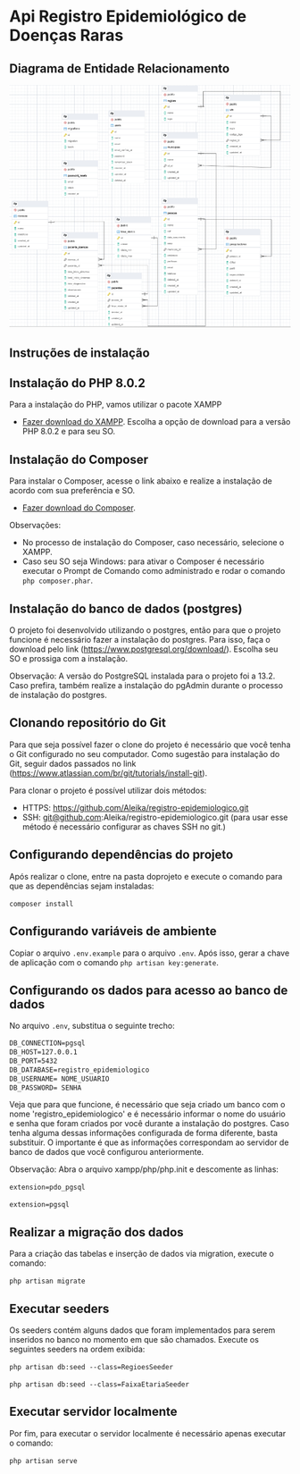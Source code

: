 # Api Registro Epidemiológico de Doenças Raras

## Diagrama de Entidade Relacionamento
<img src="https://github.com/Aleika/registro-epidemiologico/blob/main/database/diagrama_entidade_relacionamento.PNG">

## Instruções de instalação

## Instalação do PHP 8.0.2

Para a instalação do PHP, vamos utilizar o pacote XAMPP
- [Fazer download do XAMPP](https://www.apachefriends.org/download.html).
Escolha a opção de download para a versão PHP 8.0.2 e para seu SO.

## Instalação do Composer
Para instalar o Composer, acesse o link abaixo e realize a instalação de acordo com sua preferência e SO.
- [Fazer download do Composer](https://getcomposer.org/download/).

Observações: 
- No processo de instalação do Composer, caso necessário, selecione o XAMPP.
- Caso seu SO seja Windows: para ativar o Composer é necessário executar o Prompt de Comando como administrado e rodar o comando `php composer.phar`.

## Instalação do banco de dados (postgres)
O projeto foi desenvolvido utilizando o postgres, então para que o projeto funcione é necessário fazer a instalação do postgres. Para isso, faça o download pelo link (https://www.postgresql.org/download/). Escolha seu SO e prossiga com a instalação. 

Observação: A versão do PostgreSQL instalada para o projeto foi a 13.2. Caso prefira, também realize a instalação do pgAdmin durante o processo de instalação do postgres.

## Clonando repositório do Git
Para que seja possível fazer o clone do projeto é necessário que você tenha o Git configurado no seu computador. Como sugestão para instalação do Git, seguir dados passados no link (https://www.atlassian.com/br/git/tutorials/install-git).

Para clonar o projeto é possível utilizar dois métodos:
- HTTPS: https://github.com/Aleika/registro-epidemiologico.git
- SSH: git@github.com:Aleika/registro-epidemiologico.git (para usar esse método é necessário configurar as chaves SSH no git.)

## Configurando dependências do projeto
Após realizar o clone, entre na pasta doprojeto e execute o comando para que as dependências sejam instaladas:

```composer install```

## Configurando variáveis de ambiente
Copiar o arquivo `.env.example` para o arquivo `.env`. Após isso, gerar a chave de aplicação com o comando `php artisan key:generate`.

## Configurando os dados para acesso ao banco de dados
No arquivo `.env`, substitua o seguinte trecho:

```
DB_CONNECTION=pgsql
DB_HOST=127.0.0.1
DB_PORT=5432
DB_DATABASE=registro_epidemiologico
DB_USERNAME= NOME_USUARIO
DB_PASSWORD= SENHA
```
Veja que para que funcione, é necessário que seja criado um banco com o nome 'registro_epidemiologico' e é necessário informar o nome do usuário e senha que foram criados por você durante a instalação do postgres. Caso tenha alguma dessas informações configurada de forma diferente, basta substituir. O importante é que as informações correspondam ao servidor de banco de dados que você configurou anteriormente.

Observação: Abra o arquivo xampp/php/php.init e descomente as linhas:

```extension=pdo_pgsql```

```extension=pgsql```

## Realizar a migração dos dados
Para a criação das tabelas e inserção de dados via migration, execute o comando:

```php artisan migrate```

## Executar seeders
Os seeders contém alguns dados que foram implementados para serem inseridos no banco no momento em que são chamados. Execute os seguintes seeders na ordem exibida:

```php artisan db:seed --class=RegioesSeeder```

```php artisan db:seed --class=FaixaEtariaSeeder```

## Executar servidor localmente
Por fim, para executar o servidor localmente é necessário apenas executar o comando:

```php artisan serve```
